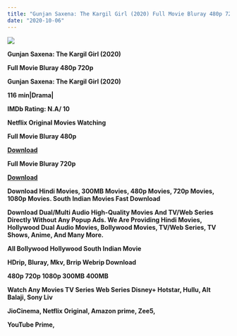 ```yaml
---
title: "Gunjan Saxena: The Kargil Girl (2020) Full Movie Bluray 480p 720p"
date: "2020-10-06"
---
```


[**![](https://1.bp.blogspot.com/-i8qjvzP6t0o/XzPfJq1qrdI/AAAAAAAAEWM/3ePQbU0lY18JrQJNv73DRoRI4tj-1yZ9gCLcBGAsYHQ/s1600/images{2deb609f52c527dc8b4fbab26c6d0bae2964b23de7178cabf97238dc1868ff55}252829{2deb609f52c527dc8b4fbab26c6d0bae2964b23de7178cabf97238dc1868ff55}2529.webp)**](https://1.bp.blogspot.com/-i8qjvzP6t0o/XzPfJq1qrdI/AAAAAAAAEWM/3ePQbU0lY18JrQJNv73DRoRI4tj-1yZ9gCLcBGAsYHQ/s1600/images{2deb609f52c527dc8b4fbab26c6d0bae2964b23de7178cabf97238dc1868ff55}252829{2deb609f52c527dc8b4fbab26c6d0bae2964b23de7178cabf97238dc1868ff55}2529.webp)

 **Gunjan Saxena: The Kargil Girl (2020)**

**Full Movie Bluray 480p 720p** 

**Gunjan Saxena: The Kargil Girl (2020)**

**116 min|Drama|**

**IMDb Rating: N.A/ 10** 

**Netflix Original Movies Watching**

 **Full Movie Bluray 480p** 

**[Download](https://myglinks.xyz/8602)** 

 **Full Movie Bluray 720p** 

**[Download](https://myglinks.xyz/8601)** 

 **Download Hindi Movies, 300MB Movies, 480p Movies, 720p Movies, 1080p Movies. South Indian Movies Fast Download**

**Download Dual/Multi Audio High-Quality Movies And TV/Web Series Directly Without Any Popup Ads. We Are Providing Hindi Movies, Hollywood Dual Audio Movies, Bollywood Movies, TV/Web Series, TV Shows, Anime, And Many More.**

**All Bollywood Hollywood South Indian Movie**

**HDrip, Bluray, Mkv, Brrip Webrip Download**

**480p 720p 1080p 300MB 400MB** 

**Watch Any Movies TV Series Web Series Disney+ Hotstar, Hullu, Alt Balaji, Sony Liv**

**JioCinema, Netflix Original, Amazon prime, Zee5,**

**YouTube Prime,**

